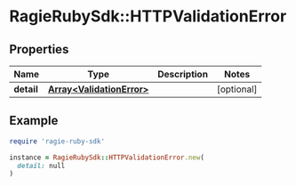 # RagieRubySdk::HTTPValidationError

## Properties

| Name | Type | Description | Notes |
| ---- | ---- | ----------- | ----- |
| **detail** | [**Array&lt;ValidationError&gt;**](ValidationError.md) |  | [optional] |

## Example

```ruby
require 'ragie-ruby-sdk'

instance = RagieRubySdk::HTTPValidationError.new(
  detail: null
)
```


